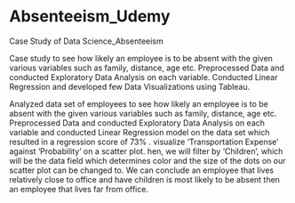 # Absenteeism_Udemy
Case Study of Data Science_Absenteeism

Case study to see how likely an employee is to be absent with the given various variables such as family, distance, age etc.
Preprocessed Data and conducted Exploratory Data Analysis on each variable. 
Conducted Linear Regression and developed few Data Visualizations using Tableau. 


Analyzed data set of employees to see how likely an employee is to be absent with the given various variables such as family, distance, age etc.
Preprocessed Data and conducted Exploratory Data Analysis on each variable and conducted Linear Regression model on the data set which resulted in a regression score of 73% .
visualize ‘Transportation Expense’ against ‘Probability’ on a scatter plot. hen, we will filter by ‘Children’, which will be the data field which determines color and the size of the dots on our scatter plot can be changed to. We can conclude an employee that lives relatively close to office and have children is most likely to be absent then an employee that lives far from office. 
